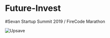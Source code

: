 # Future-Invest

#Sevan Startup Summit 2019 / FireCode Marathon

![Upsave](https://user-images.githubusercontent.com/27895744/62421707-f8717900-b6b6-11e9-86c8-edb44abfb6d4.png)
